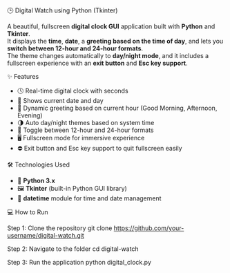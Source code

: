 🕒 Digital Watch using Python (Tkinter)

A beautiful, fullscreen **digital clock GUI** application built with **Python** and **Tkinter**.  
It displays the **time**, **date**, a **greeting based on the time of day**, and lets you **switch between 12-hour and 24-hour formats**.  
The theme changes automatically to **day/night mode**, and it includes a fullscreen experience with an **exit button** and **Esc key support**.


✨ Features

- 🕓 Real-time digital clock with seconds  
- 📆 Shows current date and day  
- 🌅 Dynamic greeting based on current hour (Good Morning, Afternoon, Evening)  
- 🌗 Auto day/night themes based on system time  
- 🔁 Toggle between 12-hour and 24-hour formats  
- 🖥️ Fullscreen mode for immersive experience  
- ⛔ Exit button and Esc key support to quit fullscreen easily


🛠️ Technologies Used

- 🐍 **Python 3.x**  
- 🖼️ **Tkinter** (built-in Python GUI library)  
- 📅 **datetime** module for time and date management


💻 How to Run

Step 1: Clone the repository
git clone https://github.com/your-username/digital-watch.git

Step 2: Navigate to the folder
cd digital-watch

Step 3: Run the application
python digital_clock.py
